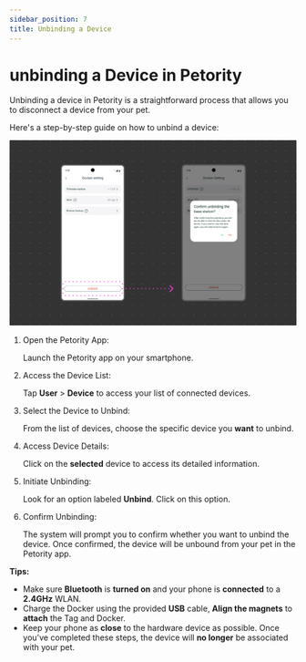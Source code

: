 ```yaml
---
sidebar_position: 7
title: Unbinding a Device
---
```


# unbinding a Device in Petority

Unbinding a device in Petority is a straightforward process that allows you to disconnect a device from your pet. 

Here's a step-by-step guide on how to unbind a device:

![unbinding](/img/unbind/Unbind.jpg)

1. Open the Petority App:

	Launch the Petority app on your smartphone.
2. Access the Device List: 

	Tap **User** > **Device** to access your list of connected devices.
3. Select the Device to Unbind:

	From the list of devices, choose the specific device you **want** to unbind.
4. Access Device Details: 
    
    Click on the **selected** device to access its detailed information.
5. Initiate Unbinding: 
    
    Look for an option labeled **Unbind**. Click on this option.
6. Confirm Unbinding:

	The system will prompt you to confirm whether you want to unbind the device. Once confirmed, the device will be unbound from your pet in the Petority app.

**Tips:**
+ Make sure **Bluetooth** is **turned on** and your phone is **connected** to a **2.4GHz** WLAN.
+ Charge the Docker using the provided **USB** cable, **Align the magnets** to **attach** the Tag and Docker.
+ Keep your phone as **close** to the hardware device as possible.
Once you've completed these steps, the device will **no longer** be associated with your pet. 